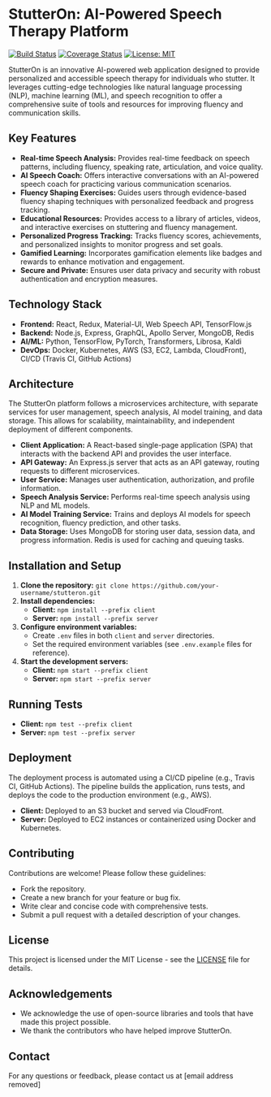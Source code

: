 # StutterOn: AI-Powered Speech Therapy Platform

[![Build Status](https://travis-ci.com/your-username/stutteron.svg?branch=master)](https://travis-ci.com/your-username/stutteron)
[![Coverage Status](https://coveralls.io/repos/github/your-username/stutteron/badge.svg?branch=master)](https://coveralls.io/github/your-username/stutteron?branch=master)
[![License: MIT](https://img.shields.io/badge/License-MIT-yellow.svg)](https://opensource.org/licenses/MIT)

StutterOn is an innovative AI-powered web application designed to provide personalized and accessible speech therapy for individuals who stutter. It leverages cutting-edge technologies like natural language processing (NLP), machine learning (ML), and speech recognition to offer a comprehensive suite of tools and resources for improving fluency and communication skills.

## Key Features

* **Real-time Speech Analysis:** Provides real-time feedback on speech patterns, including fluency, speaking rate, articulation, and voice quality.
* **AI Speech Coach:** Offers interactive conversations with an AI-powered speech coach for practicing various communication scenarios.
* **Fluency Shaping Exercises:** Guides users through evidence-based fluency shaping techniques with personalized feedback and progress tracking.
* **Educational Resources:** Provides access to a library of articles, videos, and interactive exercises on stuttering and fluency management.
* **Personalized Progress Tracking:** Tracks fluency scores, achievements, and personalized insights to monitor progress and set goals.
* **Gamified Learning:** Incorporates gamification elements like badges and rewards to enhance motivation and engagement.
* **Secure and Private:** Ensures user data privacy and security with robust authentication and encryption measures.

## Technology Stack

* **Frontend:** React, Redux, Material-UI, Web Speech API, TensorFlow.js
* **Backend:** Node.js, Express, GraphQL, Apollo Server, MongoDB, Redis
* **AI/ML:** Python, TensorFlow, PyTorch, Transformers, Librosa, Kaldi
* **DevOps:** Docker, Kubernetes, AWS (S3, EC2, Lambda, CloudFront), CI/CD (Travis CI, GitHub Actions)

## Architecture

The StutterOn platform follows a microservices architecture, with separate services for user management, speech analysis, AI model training, and data storage. This allows for scalability, maintainability, and independent deployment of different components.

* **Client Application:** A React-based single-page application (SPA) that interacts with the backend API and provides the user interface.
* **API Gateway:** An Express.js server that acts as an API gateway, routing requests to different microservices.
* **User Service:** Manages user authentication, authorization, and profile information.
* **Speech Analysis Service:** Performs real-time speech analysis using NLP and ML models.
* **AI Model Training Service:** Trains and deploys AI models for speech recognition, fluency prediction, and other tasks.
* **Data Storage:** Uses MongoDB for storing user data, session data, and progress information. Redis is used for caching and queuing tasks.

## Installation and Setup

1. **Clone the repository:** `git clone https://github.com/your-username/stutteron.git`
2. **Install dependencies:**
   - **Client:** `npm install --prefix client`
   - **Server:** `npm install --prefix server`
3. **Configure environment variables:**
   - Create `.env` files in both `client` and `server` directories.
   - Set the required environment variables (see `.env.example` files for reference).
4. **Start the development servers:**
   - **Client:** `npm start --prefix client`
   - **Server:** `npm start --prefix server`

## Running Tests

* **Client:** `npm test --prefix client`
* **Server:** `npm test --prefix server`

## Deployment

The deployment process is automated using a CI/CD pipeline (e.g., Travis CI, GitHub Actions). The pipeline builds the application, runs tests, and deploys the code to the production environment (e.g., AWS).

* **Client:** Deployed to an S3 bucket and served via CloudFront.
* **Server:** Deployed to EC2 instances or containerized using Docker and Kubernetes.

## Contributing

Contributions are welcome! Please follow these guidelines:

* Fork the repository.
* Create a new branch for your feature or bug fix.
* Write clear and concise code with comprehensive tests.
* Submit a pull request with a detailed description of your changes.

## License

This project is licensed under the MIT License - see the [LICENSE](LICENSE) file for details.

## Acknowledgements

* We acknowledge the use of open-source libraries and tools that have made this project possible.
* We thank the contributors who have helped improve StutterOn.

## Contact

For any questions or feedback, please contact us at [email address removed]